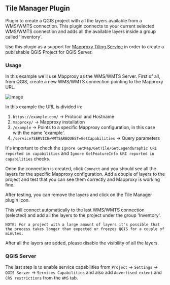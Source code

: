 ## Tile Manager Plugin

Plugin to create a QGIS project with all the layers available from a WMS/WMTS connection. This plugin connects to your current selected WMS/WMTS connection and adds all the available layers inside a group called 'Inventory'.

Use this plugin as a support for [Mapproxy Tiling Service](https://github.com/bgeo-gis/mapproxy-service) in order to create a publishable QGIS Project for QGIS Server.

### Usage

In this example we'll use Mapproxy as the WMS/WMTS Server. First of all, from QGIS, create a new WMS/WMTS connection pointing to the Mapproxy URL.

![image](https://github.com/user-attachments/assets/b2c055bb-99e9-46b6-8646-ee95a91eed03)

In this example the URL is divided in:

1. `https://example.com/` -> Protocol and Hostname
2. `mapproxy/` -> Mapproxy installation
3. `/example` -> Points to a specific Mapproxy configuration, in this case with the name 'example'.
4. `/service?SERVICE=WMTS&REQUEST=GetCapabilities` -> Query parameters


It's important to check the `Ignore GetMap/GetTile/GetLegendGraphic URI reported in capabilities` and `Ignore GetFeatureInfo URI reported in capabilities` checks.

Once the connection is created, click `Connect` and you should see all the layers for the specific Mapproxy configuration. Add a couple of layers to the project and test that you can see them correctly and Mapproxy is working fine.

After testing, you can remove the layers and click on the Tile Manager plugin Icon.

This will connect automatically to the last WMS/WMTS connection (selected) and add all the layers to the project under the group 'Inventory'.

````
NOTE: For a project with a large amount of layers it's possible that the process takes longer than expected or freezes QGIS for a couple of minutes.
````

After all the layers are added, please disable the visibility of all the layers.

### QGIS Server

The last step is to enable service capabilities from `Project` -> `Settings` -> `QGIS Server` -> `Services Capabilities` and also add `Advertised extent` and `CRS restrictions` from the `WMS` tab.
